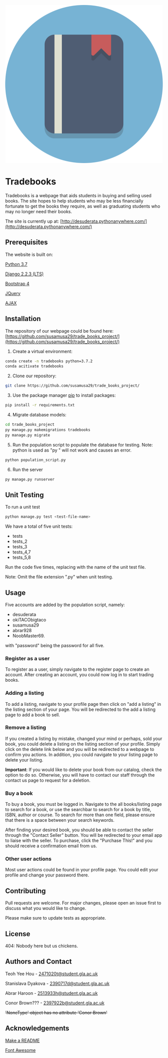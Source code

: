 ![TradeBooksLogo](/static/images/tradebooklogo.png)
# Tradebooks

Tradebooks is a webpage that aids students in buying and selling used books. The site hopes to help students who may be less financially fortunate to get the books they require, as well as graduating students who may no longer need their books.

The site is currently up at: [http://desuderata.pythonanywhere.com/](http://desuderata.pythonanywhere.com/)

## Prerequisites

The website is built on:

[Python 3.7](https://www.python.org/downloads/release/python-370/)

[Django 2.2.3 (LTS)](https://docs.djangoproject.com/en/3.0/releases/2.2.3/)

[Bootstrap 4](https://getbootstrap.com/)

[JQuery](https://jquery.com/)

[AJAX](https://api.jquery.com/category/ajax/)


## Installation

The repository of our webpage could be found here: [https://github.com/susamusa29/trade_books_project/](https://github.com/susamusa29/trade_books_project/)

1. Create a virtual environment:
```bash
conda create -n tradebooks python=3.7.2
conda acitivate tradebooks
```

2. Clone our repository:
```bash
git clone https://github.com/susamusa29/trade_books_project/
```

3. Use the package manager [pip](https://pip.pypa.io/en/stable/) to install packages:
```bash
pip install -r requirements.txt
```

4. Migrate database models:
```bash
cd trade_books_project
py manage.py makemigrations tradebooks
py manage.py migrate
```

5. Run the population script to populate the database for testing.
Note: python is used as "py " will not work and causes an error.
```bash
python population_script.py
```

6. Run the server
```bash
py manage.py runserver
```

## Unit Testing

To run a unit test
```bash
python manage.py test <test-file-name>
```

We have a total of five unit tests:

- tests
- tests_2
- tests_3
- tests_4,7
- tests_5,8

Run the code five times, replacing <test-file-name> with the name of the unit test file.

Note: Omit the file extension ".py" when unit testing.

## Usage

Five accounts are added by the population script, namely:
- desuderata
- okiTACObigtaco
- susamusa29
- abrar928
- NoobMaster69.

with "password" being the password for all five.
### Register as a user
To register as a user, simply navigate to the register page to create an account. After creating an account, you could now log in to start trading books.

### Adding a listing

To add a listing, navigate to your profile page then click on "add a listing" in the listing section of your page. You will be redirected to the add a listing page to add a book to sell.

### Remove a listing

If you created a listing by mistake, changed your mind or perhaps, sold your book, you could delete a listing on the listing section of your profile. Simply click on the delete link below and you will be redirected to a webpage to confirm you actions. In addition, you could navigate to your listing page to delete your listing.

**Important**: If you would like to delete your book from our catalog, check the option to do so. Otherwise, you will have to contact our staff through the contact us page to request for a deletion.

### Buy a book

To buy a book, you must be logged in. Navigate to the all books/listing page to search for a book, or use the searchbar to search for a book by title, ISBN, author or course. To search for more than one field, please ensure that there is a space between your search keywords.

After finding your desired book, you should be able to contact the seller through the "Contact Seller" button. You will be redirected to your email app to liaise with the seller. To purchase, click the "Purchase This!" and you should receive a confirmation email from us.

### Other user actions
Most user actions could be found in your profile page. You could edit your profile and change your password there.


## Contributing
Pull requests are welcome. For major changes, please open an issue first to discuss what you would like to change.

Please make sure to update tests as appropriate.

## License
404: Nobody here but us chickens.

## Authors and Contact
Teoh Yee Hou - [2471020t@student.gla.ac.uk](2471020t@student.gla.ac.uk)

Stanislava Dyakova - [2390717d@student.gla.ac.uk](2390717d@student.gla.ac.uk)

Abrar Haroon - [2513933h@student.gla.ac.uk](2513933h@student.gla.ac.uk)

Conor Brown??? - [2397922b@student.gla.ac.uk](2397922b@student.gla.ac.uk)


~~'NoneType' object has no attribute 'Conor Brown'~~

## Acknowledgements
[Make a README](https://www.makeareadme.com/)

[Font Awesome](https://fontawesome.com/)
